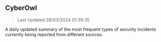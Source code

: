 ## CyberOwl 
> Last Updated 28/03/2024 01:39:35 


A daily updated summary of the most frequent types of security incidents currently being reported from different sources.

